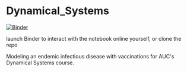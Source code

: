 # Dynamical_Systems

[![Binder](https://mybinder.org/badge_logo.svg)](https://mybinder.org/v2/gh/mileswhen/Dynamical_Systems.git/HEAD?filepath=SIR_enhanced.ipynb)

launch Binder to interact with the notebook online yourself, or clone the repo

Modeling an endemic infectious disease with vaccinations for AUC's Dynamical Systems course.
